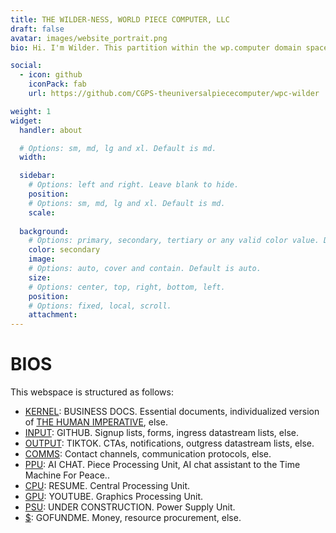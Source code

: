 ```yaml
---
title: THE WILDER-NESS, WORLD PIECE COMPUTER, LLC
draft: false
avatar: images/website_portrait.png
bio: Hi. I'm Wilder. This partition within the wp.computer domain space is devoted to hosting my personal world piece computer. PLEASE BE PATIENT AS THIS SITE IS UNDER CONSTRUCTION.

social:
  - icon: github
    iconPack: fab
    url: https://github.com/CGPS-theuniversalpiececomputer/wpc-wilder

weight: 1
widget:
  handler: about

  # Options: sm, md, lg and xl. Default is md.
  width:

  sidebar:
    # Options: left and right. Leave blank to hide.
    position:
    # Options: sm, md, lg and xl. Default is md.
    scale:
  
  background:
    # Options: primary, secondary, tertiary or any valid color value. Default is primary.
    color: secondary
    image:
    # Options: auto, cover and contain. Default is auto.
    size:
    # Options: center, top, right, bottom, left.
    position:
    # Options: fixed, local, scroll.
    attachment: 
---
```


# BIOS

This webspace is structured as follows:

- [KERNEL](https://drive.google.com/drive/folders/1jhePvlqF4m3WXzFFBckbKbT20pl8nXOi?usp=drive_link): BUSINESS DOCS. Essential documents, individualized version of [THE HUMAN IMPERATIVE](https://thehumanimperative.up.computer), else.
- [INPUT](https://github.com/blairmunroakusa): GITHUB. Signup lists, forms, ingress datastream lists, else.
- [OUTPUT](https://tiktok.com/wilderwpc): TIKTOK. CTAs, notifications, outgress datastream lists, else.
- [COMMS](https://comms.wilder.wp.computer): Contact channels, communication protocols, else.
- [PPU](https://theindividual.up.computer/chat/): AI CHAT. Piece Processing Unit, AI chat assistant to the Time Machine For Peace..
- [CPU](https://drive.google.com/drive/folders/18upKQSKk84cdk3Wu6jQmgQk9Vt-8B8Xk?usp=drive_link): RESUME. Central Processing Unit.
- [GPU](https://www.youtube.com/@wilder-worldpiececomputer): YOUTUBE. Graphics Processing Unit.
- [PSU](https://wilder.wp.computer/psu): UNDER CONSTRUCTION. Power Supply Unit.
- [$](https://www.gofundme.com/f/support-blair-wilder-to-fund-the-time-machine-for-peace): GOFUNDME. Money, resource procurement, else.

